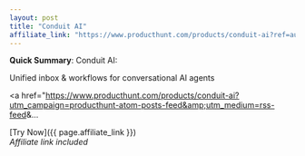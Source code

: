 ```yaml
---
layout: post
title: "Conduit AI"
affiliate_link: "https://www.producthunt.com/products/conduit-ai?ref=autoverse&utm_source=autoverse"
---
```


**Quick Summary**: Conduit AI: <p>
            Unified inbox & workflows for conversational AI agents
          </p>
          <p>
            <a href="https://www.producthunt.com/products/conduit-ai?utm_campaign=producthunt-atom-posts-feed&amp;utm_medium=rss-feed&amp;...

[Try Now]({{ page.affiliate_link }})  
*Affiliate link included*
